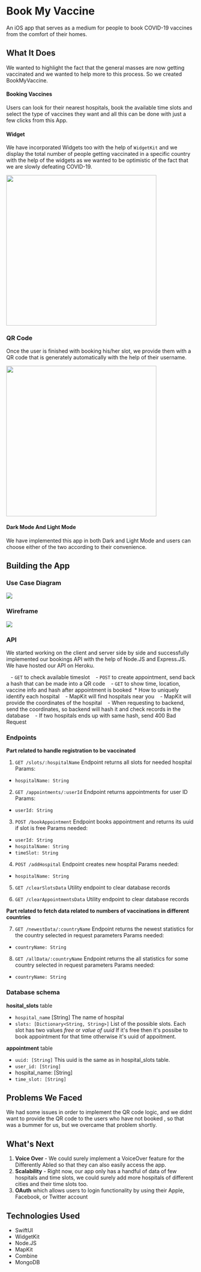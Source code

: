 # Book My Vaccine
An iOS app that serves as a medium for people to book COVID-19 vaccines from the comfort of their homes.


## What It Does
We wanted to highlight the fact that the general masses are now getting vaccinated and we wanted to help more to this process. So we created BookMyVaccine. 

#### Booking Vaccines

Users can look for their nearest hospitals, book the available time slots and select the type of vaccines they want and all this can be done with just a few clicks from this App.

#### Widget

We have incorporated Widgets too with the help of `WidgetKit` and we display the total number of people getting vaccinated in a specific country with the help of the widgets as we wanted to be optimistic of the fact that we are slowly defeating COVID-19.

<a href="https://drive.google.com/uc?export=view&id=1qaAIt7zv_7_VIsBHEQT0ulV4VWXUKe_7"><img src="https://drive.google.com/uc?export=view&id=1qaAIt7zv_7_VIsBHEQT0ulV4VWXUKe_7" width="400" ></a>


### **QR Code**

Once the user is finished with booking his/her slot, we provide them with a QR code that is generately automatically with the help of their username.



<a href="https://drive.google.com/uc?export=view&id=1q7_8kMTg1Z1BAyyykqsgGm0H5B0xv9cA"><img src="https://drive.google.com/uc?export=view&id=1q7_8kMTg1Z1BAyyykqsgGm0H5B0xv9cA" width="400" ></a>

#### Dark Mode And Light Mode

We have implemented this app in both Dark and Light Mode and users can choose either of the two according to their convenience.

## Building the App
### Use Case Diagram

<a href="https://drive.google.com/uc?export=view&id=1YjSUu7016VxYXohm00TETqbdfRPdlBNk"><img src="https://drive.google.com/uc?export=view&id=1YjSUu7016VxYXohm00TETqbdfRPdlBNk" ></a>


### Wireframe

<a href="https://drive.google.com/uc?export=view&id=1l_f0clkDSXqn2MgqeQGjlqc4QibQo6Xo"><img src="https://drive.google.com/uc?export=view&id=1l_f0clkDSXqn2MgqeQGjlqc4QibQo6Xo"  ></a>


### API
We started working on the client and server side by side and successfully implemented our bookings API with the help of Node.JS and Express.JS. We have hosted our API on Heroku.

   - `GET` to check available timeslot
   - `POST` to create appointment, send back a hash that can be made into a QR code
   - `GET` to show time, location, vaccine info and hash after appointment is booked
 * How to uniquely identify each hospital
   - MapKit will find hospitals near you
   - MapKit will provide the coordinates of the hospital
   - When requesting to backend, send the coordinates, so backend will hash it and check records in the database
   - If two hospitals ends up with same hash, send 400 Bad Request

### Endpoints


**Part related to handle registration to be vaccinated**


1. `GET /slots/:hospitalName` 
Endpoint returns all slots for needed hospital 
Params:  
* `hospitalName: String`

2. `GET /appointments/:userId` 
Endpoint returns appointments for user ID 
Params:  
* `userId: String`

3. `POST /bookAppointment`
Endpoint books appointment and returns its uuid if slot is free 
Params needed:  
* `userId: String`
* `hospitalName: String`
* `timeSlot: String`

4. `POST /addHospital`
Endpoint creates new hospital 
Params needed:  
* `hospitalName: String`

5. `GET /clearSlotsData`
Utility endpoint to clear database records  

6. `GET /clearAppointmentsData`
Utility endpoint to clear database records



**Part related to fetch data related to numbers of vaccinations in different countries**

7. `GET /newestData/:countryName`
Endpoint returns the newest statistics for the country selected in request parameters 
Params needed:
* `countryName: String`

8. `GET /allData/:countryName`
Endpoint returns the all statistics for some country selected in request parameters 
Params needed: 
* `countryName: String`


### Database schema

**hosital_slots** table
* `hospital_name` [String] 
The name of hospital  
* `slots: [Dictionary<String, String>]` 
List of the possible slots. Each slot has two values *free* or *value of uuid* 
If it's free then it's possibe to book appointment for that time otherwise it's uuid of appoitment.  

**appointment** table
* `uuid: [String]` 
This uuid is the same as in hospital_slots table.  
* `user_id: [String]`
* hospital_name: [String]
* `time_slot: [String]`

## Problems We Faced 
We had some issues in order to implement the QR code logic, and we didnt want to provide the QR code to the users who have not booked , so that was a bummer for us, but we overcame that problem shortly.

## What's Next 
1. **Voice Over** - We could surely implement a VoiceOver feature for the Differently Abled so that they can also easily access the app.
2. **Scalability** - Right now, our app only has a handful of data of few hospitals and time slots, we could surely add more hospitals of different cities and their time slots too.
3. **OAuth** which allows users to login functionality by using their Apple, Facebook, or Twitter account


## Technologies Used
- SwiftUI
- WidgetKit
- Node.JS
- MapKit
- Combine
- MongoDB




